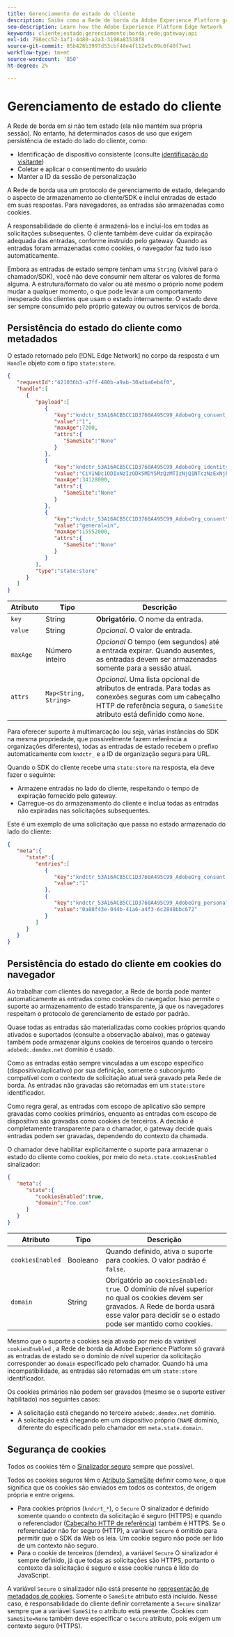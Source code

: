 ```yaml
---
title: Gerenciamento de estado do cliente
description: Saiba como a Rede de borda da Adobe Experience Platform gerencia o estado do cliente
seo-description: Learn how the Adobe Experience Platform Edge Network  manages client state
keywords: cliente;estado;gerenciamento;borda;rede;gateway;api
exl-id: 798ecc52-1af1-4480-a2a3-3198a83538f8
source-git-commit: 85b428b3997d53cbf48e4f112e5c09c0f40f7ee1
workflow-type: tm+mt
source-wordcount: '850'
ht-degree: 2%

---
```


# Gerenciamento de estado do cliente

A Rede de borda em si não tem estado (ela não mantém sua própria sessão). No entanto, há determinados casos de uso que exigem persistência de estado do lado do cliente, como:

* Identificação de dispositivo consistente (consulte [identificação do visitante](visitor-identification.md))
* Coletar e aplicar o consentimento do usuário
* Manter a ID da sessão de personalização

A Rede de borda usa um protocolo de gerenciamento de estado, delegando o aspecto de armazenamento ao cliente/SDK e inclui entradas de estado em suas respostas. Para navegadores, as entradas são armazenadas como cookies.

A responsabilidade do cliente é armazená-los e incluí-los em todas as solicitações subsequentes. O cliente também deve cuidar da expiração adequada das entradas, conforme instruído pelo gateway. Quando as entradas foram armazenadas como cookies, o navegador faz tudo isso automaticamente.

Embora as entradas de estado sempre tenham uma `String` (visível para o chamador/SDK), você não deve consumir nem alterar os valores de forma alguma. A estrutura/formato do valor ou até mesmo o próprio nome podem mudar a qualquer momento, o que pode levar a um comportamento inesperado dos clientes que usam o estado internamente. O estado deve ser sempre consumido pelo próprio gateway ou outros serviços de borda.

## Persistência do estado do cliente como metadados

O estado retornado pelo [!DNL Edge Network] no corpo da resposta é um `Handle` objeto com o tipo `state:store`.

```json
{
   "requestId":"421036b3-a7ff-480b-a9ab-30adba6eb4f0",
   "handle":[
      {
         "payload":[
            {
               "key":"kndctr_53A16ACB5CC1D3760A495C99_AdobeOrg_consent_check",
               "value":"1",
               "maxAge":7200,
               "attrs":{
                  "SameSite":"None"
               }
            },
            {
               "key":"kndctr_53A16ACB5CC1D3760A495C99_AdobeOrg_identity",
               "value":"CiY1NDc1ODIxNzIzODk5MDY5MzQzMTIzNjQ1NTczNzExNjE4OTA1MFINCLGOvszNLhABGAEgBKABsY6-zM0uqAGHz-z2y82cul3wAbGOvszNLg==",
               "maxAge":34128000,
               "attrs":{
                  "SameSite":"None"
               }
            },
            {
               "key":"kndctr_53A16ACB5CC1D3760A495C99_AdobeOrg_consent",
               "value":"general=in",
               "maxAge":15552000,
               "attrs":{
                  "SameSite":"None"
               }
            }
         ],
         "type":"state:store"
      }
   ]
}
```

| Atributo | Tipo | Descrição |
| --- | --- | --- |
| `key` | String | **Obrigatório**. O nome da entrada. |
| `value` | String | *Opcional*. O valor de entrada. |
| `maxAge` | Número inteiro | *Opcional* O tempo (em segundos) até a entrada expirar. Quando ausentes, as entradas devem ser armazenadas somente para a sessão atual. |
| `attrs` | `Map<String, String>` | *Opcional*. Uma lista opcional de atributos de entrada. Para todas as conexões seguras com um cabeçalho HTTP de referência segura, o `SameSite` atributo está definido como `None`. |


Para oferecer suporte à multimarcação (ou seja, várias instâncias do SDK na mesma propriedade, que possivelmente fazem referência a organizações diferentes), todas as entradas de estado recebem o prefixo automaticamente com `kndctr_` e a ID de organização segura para URL.

Quando o SDK do cliente recebe uma `state:store` na resposta, ela deve fazer o seguinte:

* Armazene entradas no lado do cliente, respeitando o tempo de expiração fornecido pelo gateway.
* Carregue-os do armazenamento do cliente e inclua todas as entradas não expiradas nas solicitações subsequentes.

Este é um exemplo de uma solicitação que passa no estado armazenado do lado do cliente:

```json
{
   "meta":{
      "state":{
         "entries":[
            {
               "key":"kndctr_53A16ACB5CC1D3760A495C99_AdobeOrg_consent_check",
               "value":"1"
            },
            {
               "key":"kndctr_53A16ACB5CC1D3760A495C99_AdobeOrg_personalization_sessionId",
               "value":"0a88f43e-044b-41a6-a4f3-6c2848bbc672"
            }
         ]
      }
   }
}
```

## Persistência do estado do cliente em cookies do navegador

Ao trabalhar com clientes do navegador, a Rede de borda pode manter automaticamente as entradas como cookies do navegador. Isso permite o suporte ao armazenamento de estado transparente, já que os navegadores respeitam o protocolo de gerenciamento de estado por padrão.

Quase todas as entradas são materializadas como cookies próprios quando ativados e suportados (consulte a observação abaixo), mas o gateway também pode armazenar alguns cookies de terceiros quando o terceiro `adobedc.demdex.net` domínio é usado.

Como as entradas estão sempre vinculadas a um escopo específico (dispositivo/aplicativo) por sua definição, somente o subconjunto compatível com o contexto de solicitação atual será gravado pela Rede de borda. As entradas não gravadas são retornadas em um `state:store` identificador.

Como regra geral, as entradas com escopo de aplicativo são sempre gravadas como cookies primários, enquanto as entradas com escopo de dispositivo são gravadas como cookies de terceiros. A decisão é completamente transparente para o chamador, o gateway decide quais entradas podem ser gravadas, dependendo do contexto da chamada.

O chamador deve habilitar explicitamente o suporte para armazenar o estado do cliente como cookies, por meio do `meta.state.cookiesEnabled` sinalizador:

```json
{
   "meta":{
      "state":{
         "cookiesEnabled":true,
         "domain":"foo.com"
      }
   }
}
```

| Atributo | Tipo | Descrição |
| --- | --- | --- |
| `cookiesEnabled` | Booleano | Quando definido, ativa o suporte para cookies. O valor padrão é `false`. |
| `domain` | String | Obrigatório ao `cookiesEnabled: true`. O domínio de nível superior no qual os cookies devem ser gravados. A Rede de borda usará esse valor para decidir se o estado pode ser mantido como cookies. |

Mesmo que o suporte a cookies seja ativado por meio da variável `cookiesEnabled` , a Rede de borda da Adobe Experience Platform só gravará as entradas de estado se o domínio de nível superior da solicitação corresponder ao `domain` especificado pelo chamador. Quando há uma incompatibilidade, as entradas são retornadas em um `state:store` identificador.

Os cookies primários não podem ser gravados (mesmo se o suporte estiver habilitado) nos seguintes casos:

* A solicitação está chegando no terceiro `adobedc.demdex.net` domínio.
* A solicitação está chegando em um dispositivo próprio `CNAME` domínio, diferente do especificado pelo chamador em `meta.state.domain`.

## Segurança de cookies

Todos os cookies têm o [Sinalizador seguro](https://developer.mozilla.org/en-US/docs/Web/HTTP/Cookies#restrict_access_to_cookies) sempre que possível.

Todos os cookies seguros têm o [Atributo SameSite](https://developer.mozilla.org/en-US/docs/Web/HTTP/Headers/Set-Cookie/SameSite) definir como `None`, o que significa que os cookies são enviados em todos os contextos, de origem própria e entre origens.

* Para cookies próprios (`kndcrt_*`), o `Secure` O sinalizador é definido somente quando o contexto da solicitação é seguro (HTTPS) e quando o referenciador ([Cabeçalho HTTP de referência](https://developer.mozilla.org/pt-BR/docs/Web/HTTP/Headers/Referer)) também é HTTPS. Se o referenciador não for seguro (HTTP), a variável `Secure` é omitido para permitir que o SDK da Web os leia. Um cookie seguro não pode ser lido de um contexto não seguro.
* Para o cookie de terceiros (demdex), a variável `Secure` O sinalizador é sempre definido, já que todas as solicitações são HTTPS, portanto o contexto da solicitação é seguro e esse cookie nunca é lido do JavaScript.

A variável `Secure` o sinalizador não está presente no [representação de metadados de cookies](#state-as-metadata). Somente o `SameSite` atributo está incluído. Nesse caso, é responsabilidade do cliente definir corretamente a `Secure` sinalizar sempre que a variável `SameSite` o atributo está presente. Cookies com `SameSite=None` também deve especificar o `Secure` atributo, pois exigem um contexto seguro (HTTPS).
